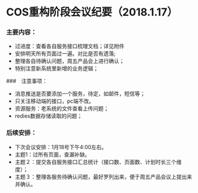 # COS重构阶段会议纪要（2018.1.17）

### 主要内容：

* 过进度：查看各自服务接口梳理文档；详见附件
* 安排明天所有页面过一遍。对比是否有遗落;
* 整理各自待确认问题，周五产品会上进行确认；
* 特别注意新系统里新增的业务逻辑；

###　注意事项：

* 消息推送是否要添加一个服务，待定，如邮件，短信等；
* 只关注移动端的接口，pc端不改。
* 资源服务：老系统的文件查看上传问题；
* redies数据存储读取的问题；

### 后续安排：

* 下次会议安排：1月18号下午4:00左右。
* 主题1：过所有页面，查漏补缺。
* 主题２：提交各自服务接口汇总统计（接口数、页面数、计划时长三个维度）；
* 主题３：整理各服务待确认问题，最好罗列出来，便于周五产品会议上提出来并确认。